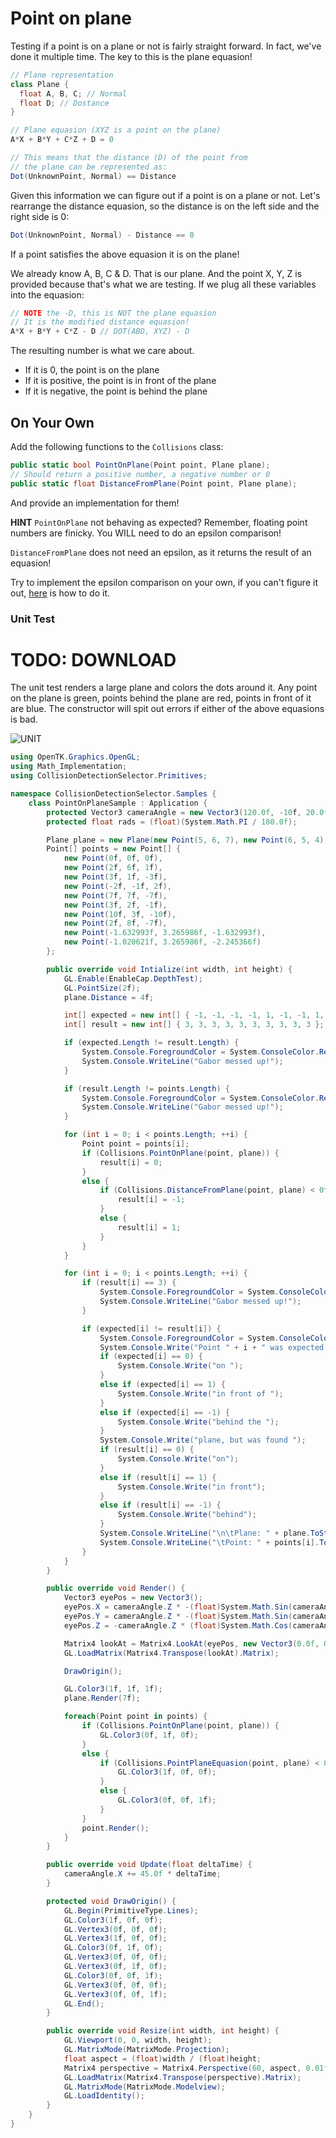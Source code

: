 # Point on plane

Testing if a point is on a plane or not is fairly straight forward. In fact, we've done it multiple time. The key to this is the plane equasion!

```cs
// Plane representation
class Plane {
  float A, B, C; // Normal
  float D; // Dostance
}

// Plane equasion (XYZ is a point on the plane)
A*X + B*Y + C*Z + D = 0

// This means that the distance (D) of the point from 
// the plane can be represented as:
Dot(UnknownPoint, Normal) == Distance
```

Given this information we can figure out if a point is on a plane or not. Let's rearrange the distance equasion, so the distance is on the left side and the right side is 0:

```cs
Dot(UnknownPoint, Normal) - Distance == 0
```

If a point satisfies the above equasion it is on the plane!

We already know A, B, C & D. That is our plane. And the point X, Y, Z is provided because that's what we are testing. If we plug all these variables into the equasion:

```cs
// NOTE the -D, this is NOT the plane equasion
// It is the modified distance equasion!
A*X + B*Y + C*Z - D // DOT(ABD, XYZ) - D
```

The resulting number is what we care about. 

* If it is 0, the point is on the plane
* If it is positive, the point is in front of the plane
* If it is negative, the point is behind the plane

## On Your Own

Add the following functions to the ```Collisions``` class:

```cs
public static bool PointOnPlane(Point point, Plane plane);
// Should return a positive number, a negative number or 0
public static float DistanceFromPlane(Point point, Plane plane);
```

And provide an implementation for them!

**HINT** ```PointOnPlane``` not behaving as expected? Remember, floating point numbers are finicky. You WILL need to do an epsilon comparison! 

```DistanceFromPlane``` does not need an epsilon, as it returns the result of an equasion!

Try to implement the epsilon comparison on your own, if you can't figure it out, [here](https://gist.github.com/gszauer/8d424f0ec0eee18a382bfb676f0820d4) is how to do it.


### Unit Test

# TODO: DOWNLOAD

The unit test renders a large plane and colors the dots around it. Any point on the plane is green, points behind the plane are red, points in front of it are blue. The constructor will spit out errors if either of the above equasions is bad.

![UNIT](point_on_plane_unit.png)

```cs
using OpenTK.Graphics.OpenGL;
using Math_Implementation;
using CollisionDetectionSelector.Primitives;

namespace CollisionDetectionSelector.Samples {
    class PointOnPlaneSample : Application {
        protected Vector3 cameraAngle = new Vector3(120.0f, -10f, 20.0f);
        protected float rads = (float)(System.Math.PI / 180.0f);

        Plane plane = new Plane(new Point(5, 6, 7), new Point(6, 5, 4), new Point(1, 2, 3));
        Point[] points = new Point[] {
            new Point(0f, 0f, 0f),
            new Point(2f, 6f, 1f),
            new Point(3f, 1f, -3f),
            new Point(-2f, -1f, 2f),
            new Point(7f, 7f, -7f),
            new Point(3f, 2f, -1f),
            new Point(10f, 3f, -10f),
            new Point(2f, 8f, -7f),
            new Point(-1.632993f, 3.265986f, -1.632993f),
            new Point(-1.020621f, 3.265986f, -2.245366f)
        };

        public override void Intialize(int width, int height) {
            GL.Enable(EnableCap.DepthTest);
            GL.PointSize(2f);
            plane.Distance = 4f;

            int[] expected = new int[] { -1, -1, -1, -1, 1, -1, -1, 1, 0, 0 };
            int[] result = new int[] { 3, 3, 3, 3, 3, 3, 3, 3, 3, 3 };

            if (expected.Length != result.Length) {
                System.Console.ForegroundColor = System.ConsoleColor.Red;
                System.Console.WriteLine("Gabor messed up!");
            }

            if (result.Length != points.Length) {
                System.Console.ForegroundColor = System.ConsoleColor.Red;
                System.Console.WriteLine("Gabor messed up!");
            }

            for (int i = 0; i < points.Length; ++i) {
                Point point = points[i];
                if (Collisions.PointOnPlane(point, plane)) {
                    result[i] = 0;
                }
                else {
                    if (Collisions.DistanceFromPlane(point, plane) < 0f) {
                        result[i] = -1;
                    }
                    else {
                        result[i] = 1;
                    }
                }
            }

            for (int i = 0; i < points.Length; ++i) {
                if (result[i] == 3) {
                    System.Console.ForegroundColor = System.ConsoleColor.Red;
                    System.Console.WriteLine("Gabor messed up!");
                }

                if (expected[i] != result[i]) {
                    System.Console.ForegroundColor = System.ConsoleColor.Red;
                    System.Console.Write("Point " + i + " was expected ");
                    if (expected[i] == 0) {
                        System.Console.Write("on ");
                    }
                    else if (expected[i] == 1) {
                        System.Console.Write("in front of ");
                    }
                    else if (expected[i] == -1) {
                        System.Console.Write("behind the ");
                    }
                    System.Console.Write("plane, but was found ");
                    if (result[i] == 0) {
                        System.Console.Write("on");
                    }
                    else if (result[i] == 1) {
                        System.Console.Write("in front");
                    }
                    else if (result[i] == -1) {
                        System.Console.Write("behind");
                    }
                    System.Console.WriteLine("\n\tPlane: " + plane.ToString());
                    System.Console.WriteLine("\tPoint: " + points[i].ToString() + "\n");
                }
            }
        }

        public override void Render() {
            Vector3 eyePos = new Vector3();
            eyePos.X = cameraAngle.Z * -(float)System.Math.Sin(cameraAngle.X * rads * (float)System.Math.Cos(cameraAngle.Y * rads));
            eyePos.Y = cameraAngle.Z * -(float)System.Math.Sin(cameraAngle.Y * rads);
            eyePos.Z = -cameraAngle.Z * (float)System.Math.Cos(cameraAngle.X * rads * (float)System.Math.Cos(cameraAngle.Y * rads));

            Matrix4 lookAt = Matrix4.LookAt(eyePos, new Vector3(0.0f, 0.0f, 0.0f), new Vector3(0.0f, 1.0f, 0.0f));
            GL.LoadMatrix(Matrix4.Transpose(lookAt).Matrix);

            DrawOrigin();

            GL.Color3(1f, 1f, 1f);
            plane.Render(7f);

            foreach(Point point in points) {
                if (Collisions.PointOnPlane(point, plane)) {
                    GL.Color3(0f, 1f, 0f);
                }
                else {
                    if (Collisions.PointPlaneEquasion(point, plane) < 0f) {
                        GL.Color3(1f, 0f, 0f);
                    }
                    else {
                        GL.Color3(0f, 0f, 1f);
                    }
                }
                point.Render();
            }
        }

        public override void Update(float deltaTime) {
            cameraAngle.X += 45.0f * deltaTime;
        }

        protected void DrawOrigin() {
            GL.Begin(PrimitiveType.Lines);
            GL.Color3(1f, 0f, 0f);
            GL.Vertex3(0f, 0f, 0f);
            GL.Vertex3(1f, 0f, 0f);
            GL.Color3(0f, 1f, 0f);
            GL.Vertex3(0f, 0f, 0f);
            GL.Vertex3(0f, 1f, 0f);
            GL.Color3(0f, 0f, 1f);
            GL.Vertex3(0f, 0f, 0f);
            GL.Vertex3(0f, 0f, 1f);
            GL.End();
        }

        public override void Resize(int width, int height) {
            GL.Viewport(0, 0, width, height);
            GL.MatrixMode(MatrixMode.Projection);
            float aspect = (float)width / (float)height;
            Matrix4 perspective = Matrix4.Perspective(60, aspect, 0.01f, 1000.0f);
            GL.LoadMatrix(Matrix4.Transpose(perspective).Matrix);
            GL.MatrixMode(MatrixMode.Modelview);
            GL.LoadIdentity();
        }
    }
}
```